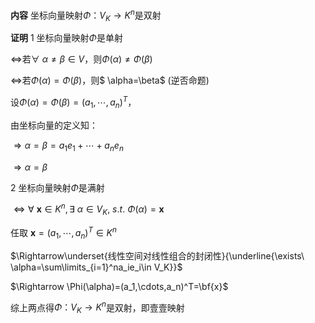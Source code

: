 **内容**
坐标向量映射$\Phi：V_K\longrightarrow K^n$是双射

**证明**
1 坐标向量映射$\Phi$是单射

$\Leftrightarrow$若$\forall\ \alpha\neq
\beta\in V，$则$\Phi(\alpha)\neq\Phi(\beta)$

$\Leftrightarrow$若$\Phi(\alpha)=\Phi(\beta)，$则$
\alpha=\beta$ (逆否命题)

设$\Phi(\alpha)=\Phi(\beta)=(a_1,\cdots,a_n)^T$，

由坐标向量的定义知：

$\Rightarrow\alpha=\beta=a_1e_1+\cdots+a_ne_n$

$\Rightarrow \alpha=\beta$

2 坐标向量映射$\Phi$是满射

$\Leftrightarrow\forall\ \mathbf{x}\in K^n,
\exists\ \alpha\in V_K,\ s.t.\ \Phi(\alpha)
=\mathbf{x}$

任取$\ \mathbf{x}=(a_1,\cdots,a_n)^T\in K^n$

$\Rightarrow\underset{线性空间对线性组合的封闭性}{\underline{\exists\ 
\alpha=\sum\limits_{i=1}^na_ie_i\in V_K}}$

$\Rightarrow
\Phi(\alpha)=(a_1,\cdots,a_n)^T=\bf{x}$

综上两点得$\Phi：V_K\longrightarrow K^n$是双射，即壹壹映射

